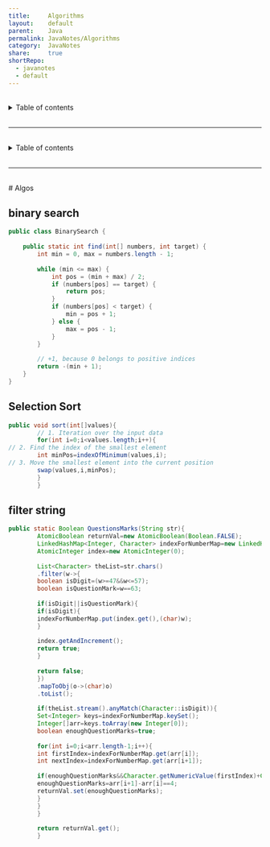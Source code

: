 ```yaml
---  
title:     Algorithms      
layout:    default      
parent:    Java      
permalink: JavaNotes/Algorithms      
category:  JavaNotes      
share:     true      
shortRepo:    
  - javanotes    
  - default      
---  
```

    
<br/>    
    
<details markdown="block">          
<summary>          
Table of contents          
</summary>          
{: .text-delta }          
1. TOC          
{:toc}          
</details>          
    
<br/>          
    
***          
    
<br/>          
    
<details markdown="block">            
<summary>            
Table of contents            
</summary>            
{: .text-delta }            
1. TOC            
{:toc}            
</details>            
      
<br/>            
      
***            
      
<br/>            
# Algos      
      
## binary search      
      
```java          
public class BinarySearch {      
      
    public static int find(int[] numbers, int target) {      
        int min = 0, max = numbers.length - 1;      
      
        while (min <= max) {      
            int pos = (min + max) / 2;      
            if (numbers[pos] == target) {      
                return pos;      
            }      
            if (numbers[pos] < target) {      
                min = pos + 1;      
            } else {      
                max = pos - 1;      
            }      
        }      
      
        // +1, because 0 belongs to positive indices          
        return -(min + 1);      
    }      
}          
```          
      
## Selection Sort      
      
```java          
public void sort(int[]values){      
        // 1. Iteration over the input data           
        for(int i=0;i<values.length;i++){      
// 2. Find the index of the smallest element                  
        int minPos=indexOfMinimum(values,i);      
// 3. Move the smallest element into the current position                  
        swap(values,i,minPos);      
        }      
        }          
```          
      
## filter string      
      
```java          
public static Boolean QuestionsMarks(String str){      
        AtomicBoolean returnVal=new AtomicBoolean(Boolean.FALSE);      
        LinkedHashMap<Integer, Character> indexForNumberMap=new LinkedHashMap<>();      
        AtomicInteger index=new AtomicInteger(0);      
      
        List<Character> theList=str.chars()      
        .filter(w->{      
        boolean isDigit=(w>=47&&w<=57);      
        boolean isQuestionMark=w==63;      
      
        if(isDigit||isQuestionMark){      
        if(isDigit){      
        indexForNumberMap.put(index.get(),(char)w);      
        }      
      
        index.getAndIncrement();      
        return true;      
        }      
      
        return false;      
        })      
        .mapToObj(o->(char)o)      
        .toList();      
      
        if(theList.stream().anyMatch(Character::isDigit)){      
        Set<Integer> keys=indexForNumberMap.keySet();      
        Integer[]arr=keys.toArray(new Integer[0]);      
        boolean enoughQuestionMarks=true;      
      
        for(int i=0;i<arr.length-1;i++){      
        int firstIndex=indexForNumberMap.get(arr[i]);      
        int nextIndex=indexForNumberMap.get(arr[i+1]);      
      
        if(enoughQuestionMarks&&Character.getNumericValue(firstIndex)+Character.getNumericValue(nextIndex)==10){      
        enoughQuestionMarks=arr[i+1]-arr[i]==4;      
        returnVal.set(enoughQuestionMarks);      
        }      
        }      
        }      
      
        return returnVal.get();      
        }          
```    